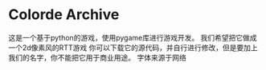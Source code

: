 # Colorde Archive
这是一个基于python的游戏，使用pygame库进行游戏开发。
我们希望把它做成一个2d像素风的RTT游戏
你可以下载它的源代码，并自行进行修改，但是要加上我们的名字，你不能把它用于商业用途。
字体来源于网络